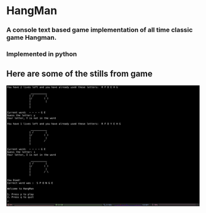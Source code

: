 # HangMan
### A console text based game implementation of all time classic game Hangman.
### Implemented in python

## Here are some of the stills from game
![Screenshot](screenshot.png)
